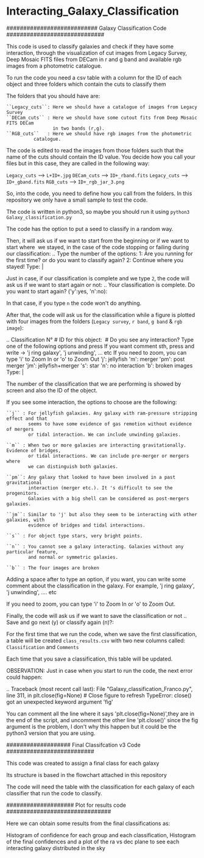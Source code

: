 

# Interacting_Galaxy_Classification



########################### Galaxy Classification Code #############################
		
This code is used to classify galaxies and check if they have some interaction,
through the visualization of cut images from Legacy Survey, Deep Mosaic FITS files
from DECam in r and g band and available rgb images from a photometric catalogue.

To run the code you need a csv table with a column for the ID of each object and three folders 
which contain the cuts to classify them

The folders that you should have are:
	
	``Legacy_cuts``: Here we should have a catalogue of images from Legacy Survey
	``DECam_cuts`` : Here we should have some cutout fits from Deep Mosaic FITS DECam 
	                 in two bands (r,g). 
	``RGB_cuts``   : Here we should have rgb images from the photometric
			  catalogue.
			
The code is edited to read the images from those folders such that the name of the cuts 
should contain the ID value. You decide how you call your files but in this case, they are 
called in the following way:

``Legacy_cuts`` --> ``L+ID+.jpg``
``DECam_cuts`` --> ``ID+_rband.fits``
``Legacy_cuts`` --> ``ID+_gband.fits``
``RGB_cuts`` --> ``ID+_rgb_jar_3.png`` 

So, into the code, you need to define how you call from the folders.
In this repository we only have a small sample to test the code.
	
The code is written in python3, so maybe you should run it using ``python3 Galaxy_classification.py``

The code has the option to put a seed to classify in a random way.

Then, it will ask us if we want to start from the beginning or if we want to start where
 we stayed, in the case of the code stopping or failing during our classification:
..
	Type the number of the options:
	1: Are you running for the first time? or do you want to classify again?
	2: Continue where you stayed!
	Type: |

Just in case, if our classification is complete and we type ``2``, the
code will ask us if we want to start again or not:
..
	Your classification is complete. Do you want to start again? ('y':yes, 'n':no):

In that case, if you type ``n`` the code won't do anything. 

After that, the code will ask us for the classification while a figure is plotted with
four images from the folders (``Legacy survey``, ``r band``, ``g band`` & ``rgb image``):

..
	Classification N° #
	ID for this object:  #
	Do you see any interaction? Type one of the following options and press <ENTER>
	If you want comment sth, press <space> and write -> 'j ring galaxy', 'j unwinding', ... etc
	If you need to zoom, you can type 'i' to Zoom In or 'o' to Zoom Out 
	'j': jellyfish
	'm': merger
	'pm': post merger
	'jm': jellyfish+merger
	's': star
	'n': no interaction 
	'b': broken images
	Type: |
	
The number of the classification that we are performing is showed by screen and
also the ID of the object.

If you see some interaction, the options to choose are the following:
	
	``j`` : For jellyfish galaxies. Any galaxy with ram-pressure stripping effect and that
	        seems to have some evidence of gas remotion without evidence of mergers 
	        or tidal interaction. We can include unwinding galaxies.
	
	``m`` : When two or more galaxies are interacting gravitationally. Evidence of bridges, 
	        or tidal interactions. We can include pre-merger or mergers where 
	        we can distinguish both galaxies. 
	
	``pm``: Any galaxy that looked to have been involved in a past gravitational
	        interaction (merger etc.). It 's difficult to see the progenitors.
	        Galaxies with a big shell can be considered as post-mergers galaxies.
	      
	``jm``: Similar to 'j' but also they seem to be interacting with other galaxies, with 
	        evidence of bridges and tidal interactions.	        
	
	``s`` : For object type stars, very bright points.
	
	``n`` : You cannot see a galaxy interacting. Galaxies without any particular feature,
	        and normal or symmetric galaxies.
	        
	``b`` : The four images are broken


Adding a space after to type an option, if you want, you can write some comment 
about the classification in the galaxy.
For example, 'j ring galaxy', 'j unwinding', .... etc

If you need to zoom, you can type 'i' to Zoom In or 'o' to Zoom Out.

Finally, the code will ask us if we want to save the classification or not
..
	Save and go next (y) or classify again (n)?: 
	
For the first time that we run the code, when we save the first classification,
a table will be created ``class_results.csv`` with two new columns called:
``Classification`` and ``Comments ``

Each time that you save a classification, this table will be updated.

OBSERVATION:
Just in case when you start to run the code, the next error could happen:

..
 Traceback (most recent call last):
   File "Galaxy_classification_Franco.py", line 311, in <module>
     plt.close(fig=None) # Close figure to refresh
 TypeError: close() got an unexpected keyword argument 'fig'

You can comment all the line where it says 'plt.close(fig=None)',they are in the end 
of the script, and uncomment the other line 'plt.close()' since the fig argument 
is the problem, I don't why this happen but it could be the python3 version 
that you are using.


################### Final Classifcation v3 Code ##########################

This code was created to assign a final class for each galaxy 

Its structure is based in the flowchart attached in this repository

The code will need the table with the classification for each galaxy
of each classifier that run the code to classify.


#################### Plot for results code ###############################

Here we can obtain some results from the final classifications as:

Histogram of confidence for each group and each classification,
Histogram of the final confidences and a plot of the ra vs dec plane 
to see each interacting galaxy distributed in the sky









